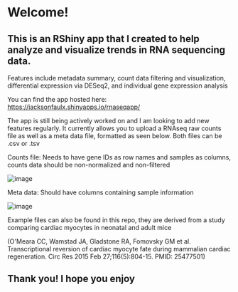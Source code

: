 # Welcome! 
## This is an RShiny app that I created to help analyze and visualize trends in RNA sequencing data.

Features include metadata summary, count data filtering and visualization, differential expression via DESeq2, and individual gene expression analysis
 
You can find the app hosted here: https://jacksonfaulx.shinyapps.io/rnaseqapp/ 

The app is still being actively worked on and I am looking to add new features regularly. It currently allows you to upload a RNAseq raw counts file as well as a meta data file, formatted as seen below. Both files can be .csv or .tsv


Counts file: Needs to have gene IDs as row names and samples as columns, counts data should be non-normalized and non-filtered

![image](https://github.com/jfaulx/RNAseq_Analysis/assets/143756015/01ffb169-b3eb-43b3-93fa-6e0eb6043864)


Meta data: Should have columns containing sample information

![image](https://github.com/jfaulx/RNAseq_Analysis/assets/143756015/736e8579-8148-4e07-a691-6aa108e5b155)

Example files can also be found in this repo, they are derived from a study comparing cardiac myocytes in neonatal and adult mice

(O'Meara CC, Wamstad JA, Gladstone RA, Fomovsky GM et al. Transcriptional reversion of cardiac myocyte fate during mammalian cardiac regeneration. Circ Res 2015 Feb 27;116(5):804-15. PMID: 25477501)

## Thank you! I hope you enjoy
